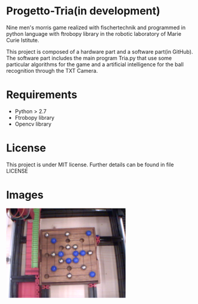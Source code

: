 # Progetto-Tria(in development)
Nine men's morris game realized with fischertechnik and programmed in python language with ftrobopy library in the robotic laboratory of Marie Curie Istitute.

This project is composed of a hardware part and a software part(in GitHub).
The software part includes the main program Tria.py that use some particular algorithms for the game and a artificial intelligence for the ball recognition 
through the TXT Camera.

# Requirements
  * Python > 2.7
  * Ftrobopy library
  * Opencv library

# License
This project is under MIT license. Further details can be found in file LICENSE
# Images
![Alt text](https://github.com/piedor/Progetto-Tria/blob/master/img/TXTCamImg.jpg)
